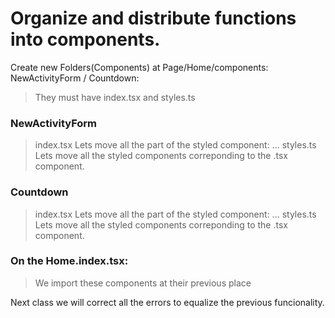 # Organize and distribute functions into components.
Create new Folders(Components) at Page/Home/components: NewActivityForm / Countdown:
> They must have index.tsx and styles.ts

### NewActivityForm
> index.tsx
Lets move all the part of the styled component: <FormContainer> ... </FormContainer>
> styles.ts
Lets move all the styled components correponding to the .tsx component.

### Countdown
> index.tsx
Lets move all the part of the styled component: <CountdownContainer> ... </CountdownContainer>
> styles.ts
Lets move all the styled components correponding to the .tsx component.



### On the Home.index.tsx:
> We import these components at their previous place


Next class we will correct all the errors to equalize the previous funcionality.

